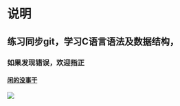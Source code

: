 # 说明


## 练习同步git，学习C语言语法及数据结构，

### 如果发现错误，欢迎指正

#### [闲的没事干](https://t.me/JLJDZZY_DailyLife)

![](https://raw.githubusercontent.com/JLJDZZY/Pic/IMG/IMG/compressed-bei2.jpg)